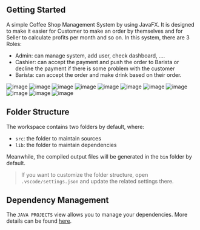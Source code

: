 ## Getting Started

A simple Coffee Shop Management System by using JavaFX. It is designed to make it easier for Customer to make an order by themselves and for Seller to calculate profits per month and so on. In this system, there are 3 Roles:
 - Admin: can manage system, add user, check dashboard, ....
 - Cashier: can accept the payment and push the order to Barista or decline the payment if there is some problem with the customer
 - Barista: can accept the order and make drink based on their order.

![image](https://user-images.githubusercontent.com/83401742/225241395-35f40a2a-e640-45f7-8ad7-8d1bfc344d78.png)
![image](https://user-images.githubusercontent.com/83401742/225241643-a2d01358-c8a1-476d-9cbf-509751499887.png)
![image](https://user-images.githubusercontent.com/83401742/225241766-be2a5091-f89d-4760-abd5-9987c643f7d9.png)
![image](https://user-images.githubusercontent.com/83401742/225241880-eb02231c-9f62-4230-b0fd-3eb87e2edb87.png)
![image](https://user-images.githubusercontent.com/83401742/225242388-10fbc741-93c8-488d-a49a-095985910379.png)
![image](https://user-images.githubusercontent.com/83401742/225242437-1c7b1a5b-be3d-497b-a842-7290cd45492c.png)
![image](https://user-images.githubusercontent.com/83401742/225242474-abfecc9f-d5fe-480a-afaa-ff96af77b5f5.png)
![image](https://user-images.githubusercontent.com/83401742/225242552-6bf998f2-c2d1-4ed8-9e78-5c9e4f4a2c86.png)
![image](https://user-images.githubusercontent.com/83401742/225242597-84e86705-e5e1-4e2f-b32a-ef3f63fbb14c.png)
![image](https://user-images.githubusercontent.com/83401742/225242641-f15c6519-d696-4639-96c7-cccd29924605.png)
![image](https://user-images.githubusercontent.com/83401742/225242699-8325c764-1f68-43b8-8e29-29fef6d79978.png)

## Folder Structure

The workspace contains two folders by default, where:

- `src`: the folder to maintain sources
- `lib`: the folder to maintain dependencies

Meanwhile, the compiled output files will be generated in the `bin` folder by default.

> If you want to customize the folder structure, open `.vscode/settings.json` and update the related settings there.

## Dependency Management

The `JAVA PROJECTS` view allows you to manage your dependencies. More details can be found [here](https://github.com/microsoft/vscode-java-dependency#manage-dependencies).
